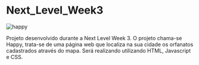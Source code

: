 # Next_Level_Week3

![happy](https://user-images.githubusercontent.com/71895567/96212387-22762a80-0f4d-11eb-9c30-5ec0fdad9e8e.png)

Projeto desenvolvido durante a Next Level Week 3.
O projeto chama-se Happy, trata-se de uma página web que localiza na sua cidade os orfanatos cadastrados através do mapa.
Será realizando utilizando HTML, Javascript e CSS.
